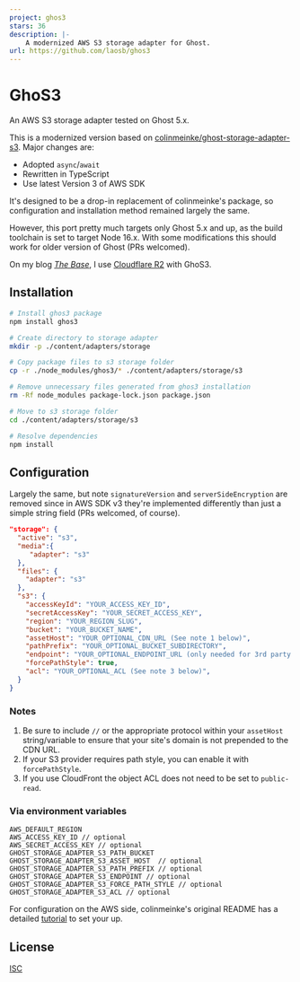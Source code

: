 ```yaml
---
project: ghos3
stars: 36
description: |-
    A modernized AWS S3 storage adapter for Ghost.
url: https://github.com/laosb/ghos3
---
```


# GhoS3

An AWS S3 storage adapter tested on Ghost 5.x.

This is a modernized version based on [colinmeinke/ghost-storage-adapter-s3](https://github.com/colinmeinke/ghost-storage-adapter-s3). Major changes are:

- Adopted `async`/`await`
- Rewritten in TypeScript
- Use latest Version 3 of AWS SDK

It's designed to be a drop-in replacement of colinmeinke's package, so configuration and installation method remained largely the same.

However, this port pretty much targets only Ghost 5.x and up, as the build toolchain is set to target Node 16.x. With some modifications this should work for older version of Ghost (PRs welcomed).

On my blog [_The Base_](https://base.of.sb), I use [Cloudflare R2](https://www.cloudflare.com/zh-tw/products/r2/) with GhoS3.

## Installation

```bash
# Install ghos3 package
npm install ghos3

# Create directory to storage adapter
mkdir -p ./content/adapters/storage

# Copy package files to s3 storage folder
cp -r ./node_modules/ghos3/* ./content/adapters/storage/s3

# Remove unnecessary files generated from ghos3 installation
rm -Rf node_modules package-lock.json package.json

# Move to s3 storage folder
cd ./content/adapters/storage/s3

# Resolve dependencies
npm install
```

## Configuration

Largely the same, but note `signatureVersion` and `serverSideEncryption` are removed since in AWS SDK v3 they're implemented differently than just a simple string field (PRs welcomed, of course).

```json
"storage": {
  "active": "s3",
  "media":{
     "adapter": "s3"
  },
  "files": {
    "adapter": "s3"
  },
  "s3": {
    "accessKeyId": "YOUR_ACCESS_KEY_ID",
    "secretAccessKey": "YOUR_SECRET_ACCESS_KEY",
    "region": "YOUR_REGION_SLUG",
    "bucket": "YOUR_BUCKET_NAME",
    "assetHost": "YOUR_OPTIONAL_CDN_URL (See note 1 below)",
    "pathPrefix": "YOUR_OPTIONAL_BUCKET_SUBDIRECTORY",
    "endpoint": "YOUR_OPTIONAL_ENDPOINT_URL (only needed for 3rd party S3 providers)",
    "forcePathStyle": true,
    "acl": "YOUR_OPTIONAL_ACL (See note 3 below)",
  }
}
```

### Notes

1. Be sure to include `//` or the appropriate protocol within your `assetHost` string/variable to ensure that your site's domain is not prepended to the CDN URL.
2. If your S3 provider requires path style, you can enable it with `forcePathStyle`.
3. If you use CloudFront the object ACL does not need to be set to `public-read`.

### Via environment variables

```
AWS_DEFAULT_REGION
AWS_ACCESS_KEY_ID // optional
AWS_SECRET_ACCESS_KEY // optional
GHOST_STORAGE_ADAPTER_S3_PATH_BUCKET
GHOST_STORAGE_ADAPTER_S3_ASSET_HOST  // optional
GHOST_STORAGE_ADAPTER_S3_PATH_PREFIX // optional
GHOST_STORAGE_ADAPTER_S3_ENDPOINT // optional
GHOST_STORAGE_ADAPTER_S3_FORCE_PATH_STYLE // optional
GHOST_STORAGE_ADAPTER_S3_ACL // optional
```

For configuration on the AWS side, colinmeinke's original README has a detailed [tutorial](https://github.com/colinmeinke/ghost-storage-adapter-s3/tree/master#aws-configuration) to set your up.

## License

[ISC](./LICENSE.md)

